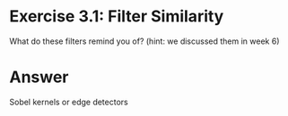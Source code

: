 # Exercise 3.1: Filter Similarity
What do these filters remind you of? (hint: we discussed them in week 6)

# Answer
Sobel kernels or edge detectors
